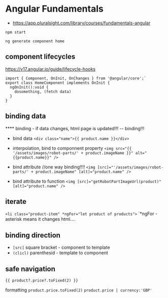 Angular Fundamentals
====================
* https://app.pluralsight.com/library/courses/fundamentals-angular

```shell
npm start
```
```shell
ng generate component home
```

component lifecycles
--------------------
https://v17.angular.io/guide/lifecycle-hooks
```
import { Component, OnInit, OnChanges } from '@angular/core';`
export class HomeComponent implements OnInit {
  ngOnInit():void {
    dosomething, (fetch data)
  }
}
```

binding data
------------
**** binding - if data changes, html page is updated!!! -- binding!!!
* bind data
`<div class="name">{{ product.name }}</div>`

* interpolation, bind to componnent property
`<img src="{{ '/assets/images/robot-parts/' + product.imageName }}" alt="{{product.name}}" />`

* bind attribute //one way binding!!!!
`<img [src]="'/assets/images/robot-parts/' + product.imageName" [alt]="product.name" />`

* bind attribute to function
`<img [src]="getRobotPartImageUrl(product)" [alt]="product.name" />`

iterate
-------
`<li class="product-item" *ngFor="let product of products">`
`*ngFor - asterisk means it changes html....



binding direction
-----------------
* `[src]`     square bracket - component to template
* `(clicl)`   parenthesid    - template to component

safe navigation
---------------
`{{ product?.price?.toFixed(2) }}`

formatting
`product.price.toFixed(2)`
`product.price | currency:'GBP'`
